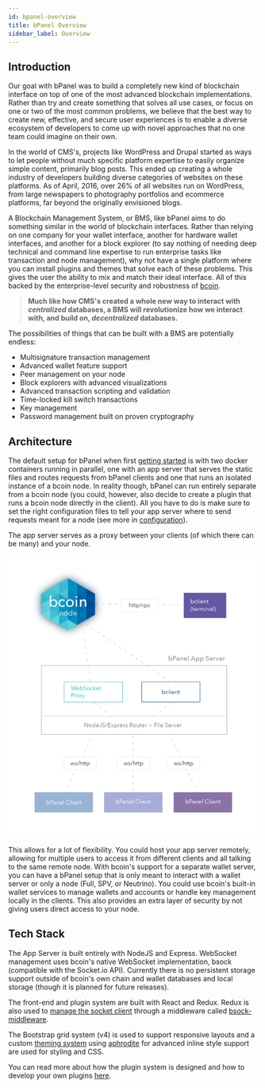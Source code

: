 ```yaml
---
id: bpanel-overview
title: bPanel Overview
sidebar_label: Overview
---
```


## Introduction
Our goal with bPanel was to build a completely new kind of blockchain interface on top of one of the most advanced blockchain implementations. Rather than try and create something that solves all use cases, or focus on one or two of the most common problems, we believe that the best way to create new, effective, and secure user experiences is to enable a diverse ecosystem of developers to come up with novel approaches that no one team could imagine on their own.

In the world of CMS's, projects like WordPress and Drupal started as ways to let people without much specific platform expertise to easily organize simple content, primarily blog posts. This ended up creating a whole industry of developers building diverse categories of websites on these platforms. As of April, 2016, over 26% of all websites run on WordPress, from large newspapers to photography portfolios and ecommerce platforms, far beyond the originally envisioned blogs.

A Blockchain Management System, or BMS, like bPanel aims to do something similar in the world of blockchain interfaces. Rather than relying on one company for your wallet interface, another for hardware wallet interfaces, and another for a block explorer (to say nothing of needing deep technical and command line expertise to run enterprise tasks like transaction and node management), why not have a single platform where you can install plugins and themes that solve each of these problems. This gives the user the ability to mix and match their ideal interface. All of this backed by the enterprise-level security and robustness of [bcoin](http://bcoin.io).

>**Much like how CMS's created a whole new way to interact with _centralized_ databases, a BMS will revolutionize how we interact with, and build on, _decentralized_ databases.**

The possibilities of things that can be built with a BMS are potentially endless:
- Multisignature transaction management
- Advanced wallet feature support
- Peer management on your node
- Block explorers with advanced visualizations
- Advanced transaction scripting and validation
- Time-locked kill switch transactions
- Key management
- Password management built on proven cryptography

## Architecture
The default setup for bPanel when first [getting started](/docs/quick-start.html) is with two docker containers running in parallel, one with an app server that serves the static files and routes requests from bPanel clients and one that runs an isolated instance of a bcoin node. In reality though, bPanel can run entirely separate from a bcoin node (you could, however, also decide to create a plugin that runs a bcoin node directly in the client). All you have to do is make sure to set the right configuration files to tell your app server where to send requests meant for a node (see more in [configuration](/docs/quick-start.html#configuration)).

The app server serves as a proxy between your clients (of which there can be many) and your node.

![bpanel architecture](/img/tech-diagram.png "bpanel architecture")

This allows for a lot of flexibility. You could host your app server remotely, allowing for multiple users to access it from different clients and all talking to the same remote node. With bcoin's support for a separate wallet server, you can have a bPanel setup that is only meant to interact with a wallet server or only a node (Full, SPV, or Neutrino). You could use bcoin's built-in wallet services to manage wallets and accounts or handle key management locally in the clients. This also provides an extra layer of security by not giving users direct access to your node.

## Tech Stack
The App Server is built entirely with NodeJS and Express. WebSocket management uses bcoin's native WebSocket implementation, bsock (compatible with the Socket.io API). Currently there is no persistent storage support outside of bcoin's own chain and wallet databases and local storage (though it is planned for future releases).

The front-end and plugin system are built with React and Redux. Redux is also used to [manage the socket client](/docs/api-sockets.html) through a middleware called [bsock-middleware](https://www.npmjs.com/package/bsock-middleware).

The Bootstrap grid system (v4) is used to support responsive layouts and a custom [theming system](/docs/theming.html) using [aphrodite](https://www.npmjs.com/package/aphrodite-simple) for advanced inline style support are used for styling and CSS.

You can read more about how the plugin system is designed and how to develop your own plugins [here](/docs/plugin-intro).
